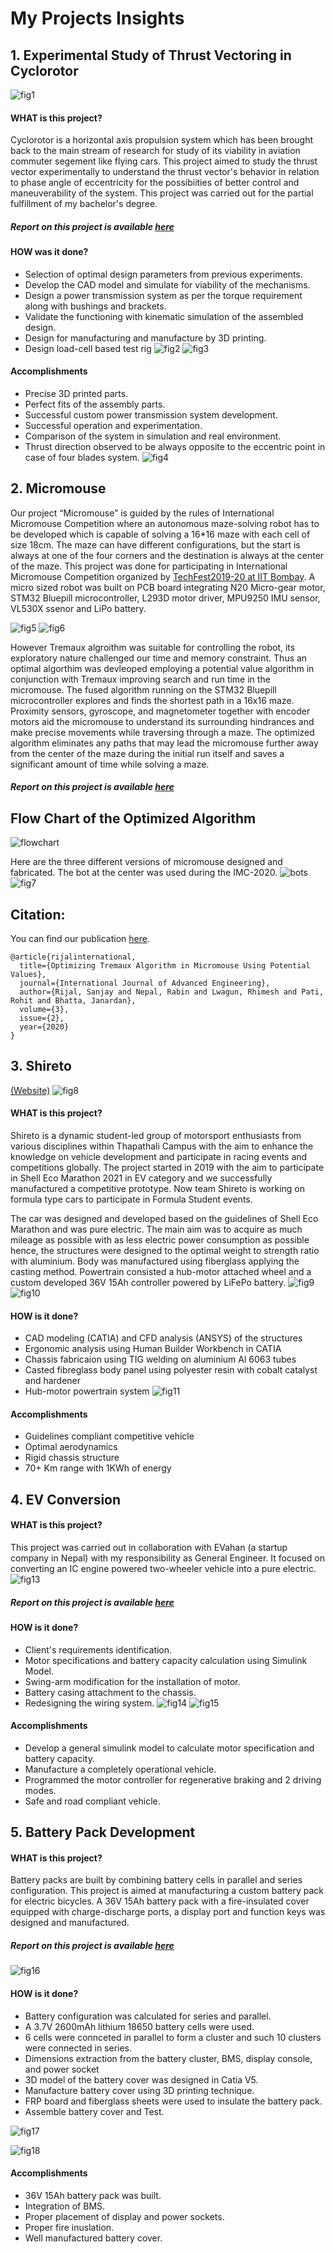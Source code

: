 # My Projects Insights

## 1. Experimental Study of Thrust Vectoring in Cyclorotor

![fig1](Pictures/Cyclorotor/Design.png)
#### WHAT is this project?
Cyclorotor is a horizontal axis propulsion system which has been brought back to the main stream of research for study of its viability in aviation commuter segement like flying cars. This project aimed to study the thrust vector experimentally to understand the thrust vector's behavior in relation to phase angle of eccentricity for the possibiities of better control and maneuverability of the system. This project was carried out for the partial fulfillment of my bachelor's degree.
##### Report on this project is available [here](https://drive.google.com/file/d/1eB-UYTzneUBVJCtv-Sf_ccBZjCfi1CdQ/view?usp=sharing)
#### HOW was it done?
- Selection of optimal design parameters from previous experiments.
- Develop the CAD model and simulate for viability of the mechanisms.
- Design a power transmission system as per the torque requirement along with bushings and brackets.
- Validate the functioning with kinematic simulation of the assembled design.
- Design for manufacturing and manufacture by 3D printing.
- Design load-cell based test rig
![fig2](Pictures/Cyclorotor/Product.png)
![fig3](Pictures/Cyclorotor/loadcellcircuit.png)

#### Accomplishments
- Precise 3D printed parts.
- Perfect fits of the assembly parts.
- Successful custom power transmission system development.
- Successful operation and experimentation.
- Comparison of the system in simulation and real environment.
- Thrust direction observed to be always opposite to the eccentric point in case of four blades system.
![fig4](Pictures/Cyclorotor/Assembly_Draft.jpg)


## 2. Micromouse
Our project “Micromouse” is guided by the rules of International Micromouse Competition where an autonomous maze-solving robot has to be developed which is capable of solving a 16*16 maze with each cell of size 18cm. The maze can have different configurations, but the start is always at one of the four corners and the destination is always at the center of the maze. This project was done for participating in International Micromouse Competition organized by
[TechFest2019-20 at IIT Bombay](https://techfest.org/).
A micro sized robot was built on PCB board integrating N20 Micro-gear motor, STM32 Bluepill microcontroller, L293D motor driver, MPU9250 IMU sensor, VL530X ssenor and LiPo battery.

![fig5](Pictures/Micromouse/KiCAD.jpg)
![fig6](Pictures/Micromouse/Naanu.jpg)

However Tremaux algroithm was suitable for controlling the robot, its exploratory nature challenged our time and memory constraint. Thus an optimal algorthim was devleoped employing a potential value algorithm in conjunction with Tremaux improving search and run time in the micromouse.  The fused algorithm running on the STM32 Bluepill microcontroller explores and finds the shortest path in a 16x16 maze. Proximity sensors, gyroscope, and magnetometer together with encoder motors aid the micromouse to understand its surrounding hindrances and make precise movements while traversing through a maze. The optimized algorithm eliminates any paths that may lead the micromouse further away from the center of the maze during the initial run itself and saves a significant amount of time while solving a maze.

##### Report on this project is available [here](https://drive.google.com/file/d/183wrktVCq5AOybMiit0GX_J2vyt4wZQf/view?usp=sharing)

## Flow Chart of the Optimized Algorithm

![flowchart](/Pictures/Micromouse/flow_chart.png)

Here are the three different versions of micromouse designed and fabricated. The bot at the center was used during the IMC-2020.
![bots](/Pictures/Micromouse/bots.png)
![fig7](Pictures/Micromouse/robo.jpg)


## Citation:
You can find our publication [here](https://ictaes.org/wp-content/uploads/2020/09/IJAE-2020-Vol.03-No.02/7_Sanjaya_Vol3_No2.pdf?ckattempt=1).
```
@article{rijalinternational,
  title={Optimizing Tremaux Algorithm in Micromouse Using Potential Values},
  journal={International Journal of Advanced Engineering},
  author={Rijal, Sanjay and Nepal, Rabin and Lwagun, Rhimesh and Pati, Rohit and Bhatta, Janardan},
  volume={3},
  issue={2},
  year={2020}
}
```

## 3. Shireto
[(Website)](https://teamshireto.com)
![fig8](Pictures/Shireto/Chassis_design.png)
#### WHAT is this project?
Shireto is a dynamic student-led group of motorsport enthusiasts from various disciplines within Thapathali Campus with the aim to enhance the knowledge on vehicle development and participate in racing events and competitions globally. The project started in 2019 with the aim to participate in Shell Eco Marathon 2021 in EV category and we successfully manufactured a competitive prototype. Now team Shireto is working on formula type cars to participate in Formula Student events.

The car was designed and developed based on the guidelines of Shell Eco Marathon and was pure electric. The main aim was to acquire as much mileage as possible with as less electric power consumption as possible hence, the structures were designed to the optimal weight to strength ratio with aluminium. Body was manufactured using fiberglass applying the casting method. Powertrain consisted a hub-motor attached wheel and a custom developed 36V 15Ah controller powered by LiFePo battery.
![fig9](Pictures/Shireto/Chassis.png)
![fig10](Pictures/Shireto/Manufacture.png)
#### HOW is it done?
- CAD modeling (CATIA) and CFD analysis (ANSYS) of the structures
- Ergonomic analysis using Human Builder Workbench in CATIA
- Chassis fabricaion using TIG welding on aluminium Al 6063 tubes
- Casted fibreglass body panel using polyester resin with cobalt catalyst and hardener
- Hub-motor powertrain system
![fig11](Pictures/Shireto/Product.png)

#### Accomplishments
- Guidelines compliant competitive vehicle
- Optimal aerodynamics
- Rigid chassis structure
- 70+ Km range with 1KWh of energy


## 4. EV Conversion
#### WHAT is this project?
This project was carried out in collaboration with EVahan (a startup company in Nepal) with my responsibility as General Engineer. It focused on converting an IC engine powered two-wheeler vehicle into a pure electric.
![fig13](Pictures/EV_conversion/EVConvert.jpg)

##### Report on this project is available [here](https://drive.google.com/file/d/10gWs83NFK3THqdROTqU345aQyBRbm8cr/view?usp=sharing)
#### HOW is it done?
- Client's requirements identification.
- Motor specifications and battery capacity calculation using Simulink Model.
- Swing-arm modification for the installation of motor.
- Battery casing attachment to the chassis.
- Redesigning the wiring system.
![fig14](Pictures/EV_conversion/VehicleResistive.png)
![fig15](Pictures/EV_conversion/BatteryDesign.png)

#### Accomplishments
- Develop a general simulink model to calculate motor specification and battery capacity.
- Manufacture a completely operational vehicle.
- Programmed the motor controller for regenerative braking and 2 driving modes.
- Safe and road compliant vehicle.

## 5. Battery Pack Development
#### WHAT is this project?
Battery packs are built by combining battery cells in parallel and series configuration. This project is aimed at manufacturing a custom battery pack for electric bicycles. A 36V 15Ah battery pack with a fire-insulated cover equipped with charge-discharge ports, a display port and function keys was designed and manufactured.

##### Report on this project is available [here](https://drive.google.com/file/d/1CvMc2M0b08G_HyTX1NpBqHgKvPnaDJ8o/view?usp=sharing)

![fig16](Pictures/Battery_casing/547320747141988.jpeg)
#### HOW is it done?
- Battery configuration was calculated for series and parallel.
- A 3.7V 2600mAh lithium 18650 battery cells were used.
- 6 cells were connceted in parallel to form a cluster and such 10 clusters were connected in series.
- Dimensions extraction from the battery cluster, BMS, display console, and power socket
- 3D model of the battery cover was designed in Catia V5.
- Manufacture battery cover using 3D printing technique.
- FRP board and fiberglass sheets were used to insulate the battery pack.
- Assemble battery cover and Test.

![fig17](Pictures/Battery_casing/Casing_design.png)

![fig18](Pictures/Battery_casing/IMG1.jpg)

#### Accomplishments
- 36V 15Ah battery pack was built.
- Integration of BMS.
- Proper placement of display and power sockets.
- Proper fire inuslation.
- Well manufactured battery cover.

